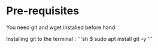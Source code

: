 # Pre-requisites
You need git and wget installed before hand

Installing git to the terminal : 
'''sh
$ sudo apt install git -y
'''
